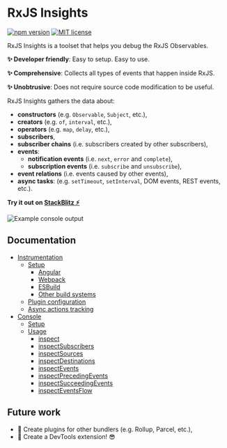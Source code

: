 # RxJS Insights

[![npm version](https://badge.fury.io/js/@rxjs-insights%2Finstrumentation.svg)](https://badge.fury.io/js/@rxjs-insights%2Finstrumentation)
[![MIT license](https://img.shields.io/badge/license-MIT-blue.svg)](https://github.com/ksz-ksz/rxjs-insights/blob/master/LICENSE)

RxJS Insights is a toolset that helps you debug the RxJS Observables.

**✨ Developer friendly**: Easy to setup. Easy to use.

**✨ Comprehensive**: Collects all types of events that happen inside RxJS.

**✨ Unobtrusive**: Does not require source code modification to be useful.

RxJS Insights gathers the data about:

* **constructors** (e.g. `Observable`, `Subject`, etc.),
* **creators** (e.g. `of`, `interval`, etc.),
* **operators** (e.g. `map`, `delay`, etc.),
* **subscribers**,
* **subscriber chains** (i.e. subscribers created by other subscribers),
* **events**:
  * **notification events** (i.e. `next`, `error` and `complete`),
  * **subscription events** (i.e. `subscribe` and `unsubscribe`),
* **event relations** (i.e. events caused by other events),
* **async tasks**: (e.g. `setTimeout`, `setInterval`, DOM events, REST events, etc.).

**Try it out on [StackBlitz ⚡](https://stackblitz.com/edit/rxjs-insights-playground)**

![Example console output](./docs/console/usage/events-flow.png)

## Documentation

* [Instrumentation](./docs/instrumentation/index.md)
  * [Setup](./docs/instrumentation/setup/index.md)
    * [Angular](./docs/instrumentation/setup/angular.md)
    * [Webpack](./docs/instrumentation/setup/webpack.md)
    * [ESBuild](./docs/instrumentation/setup/esbuild.md)
    * [Other build systems](./docs/instrumentation/setup/others.md)
  * [Plugin configuration](./docs/instrumentation/plugin-configuration.md)
  * [Async actions tracking](./docs/instrumentation/async-actions-tracking.md)
* [Console](./docs/console/index.md)
  * [Setup](./docs/console/setup.md)
  * [Usage](./docs/console/usage/index.md)
    * [inspect](./docs/console/usage/info.md)
    * [inspectSubscribers](./docs/console/usage/subscribers.md)
    * [inspectSources](./docs/console/usage/sources.md)
    * [inspectDestinations](./docs/console/usage/destinations.md)
    * [inspectEvents](./docs/console/usage/events.md)
    * [inspectPrecedingEvents](./docs/console/usage/preceding-events.md)
    * [inspectSucceedingEvents](./docs/console/usage/succeeding-events.md)
    * [inspectEventsFlow](./docs/console/usage/events-flow.md)

## Future work

* 🧩 Create plugins for other bundlers (e.g. Rollup, Parcel, etc.), 
* 🧩 Create a DevTools extension! 😎


